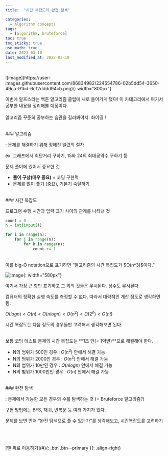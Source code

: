 ```yaml
---
title:  "시간 복잡도와 완전 탐색" 

categories:
  - Algorithm concepts
tags:
  - [algorithm, bruteforce]
toc: true
toc_sticky: true
use_math: true
date: 2023-03-10
last_modified_at: 2022-03-10
---
```


<br/>
![image](https://user-images.githubusercontent.com/86834982/224554786-02b5dd54-3650-49ca-91bd-6cf2dddd94cb.png){: width="800px"} 

이번에  알프스라는 백준 알고리즘 클럽에 새로 들어가게 됐다! 이 카테고리에서 여기서 공부한 내용을 정리해볼 예정이다.   
<br/> 
알고리즘 꾸준히 공부하는 습관을 길러봐야지. 화이띵 !


<br/>    
### 알고리즘

 : 문제를 해결하기 위해 정해진 일련의 절차

ex. 그래프에서 최단거리 구하기, 15와 24의 최대공약수 구하기 등 

문제 풀이에 있어서 중요한 것 

- **풀이 구상(매우 중요)** + 코딩 구현력
- 문제를 많이 풀기 (중요), 기본기 숙달하기


<br/>  
### 시간 복잡도

프로그램 수행 시간과 입력 크기 사이의 관계를 나타낸 것 

```python
count = 0
n = int(input())

for i in range(n):
	for j in range(n):
		for k in range(n):
			count += 1
```
<br/>
이를 big-O notation으로 표기하면 “알고리즘의 시간 복잡도가 $O(n^3)$이다.”

![image](https://user-images.githubusercontent.com/86834982/224554807-d1bdf63a-a428-4176-9f10-4c979bb74dd0.png){: width="580px"} 

여기서 가장 큰 항만 표기하고 그 외의 것들은 무시된다. 상수도 무시된다. 

컴퓨터의 정확한 실행 속도를 측정할 수 없다. 따라서 대략적인 계산 정도로 생각하면 됨.

$O(logn) < O(n) < O(nlogn) < O(n^2) < O(2^n) < O(n!)$

시간 복잡도는 다음 정도의 경우들만 고려해서 생각해보면 된다. 

<br/>
보통 코딩 테스트 문제의 시간 복잡도는 **1초 안(= 1억번)**으로 해결해야 한다. 

- N의 범위가 500인 경우 : $O(n^3)$ 안에서 해결 가능
- N의 범위가 2000인 경우 : $O(n^2)$ 안에서 해결 가능
- N의 범위가 10만인 경우 : $O(nlogn)$ 안에서 해결 가능
- N의 범위가 1000만인 경우 : $O(n)$ 안에서 해결 가능


<br/>    
### 완전 탐색

: 문제에서 가능한 모든 경우의 수를 탐색하는 것 (= Bruteforce 알고리즘?)

구현 방법에는 BFS, 재귀, 반복문 등 여러 가지가 있다. 

문제를 보면 먼저 “완전 탐색으로 풀 수 있는가”를 생각해보고, 시간복잡도를 고려하기



<br/>   
<br/><br/>
[맨 위로 이동하기](#){: .btn .btn--primary }{: .align-right}
